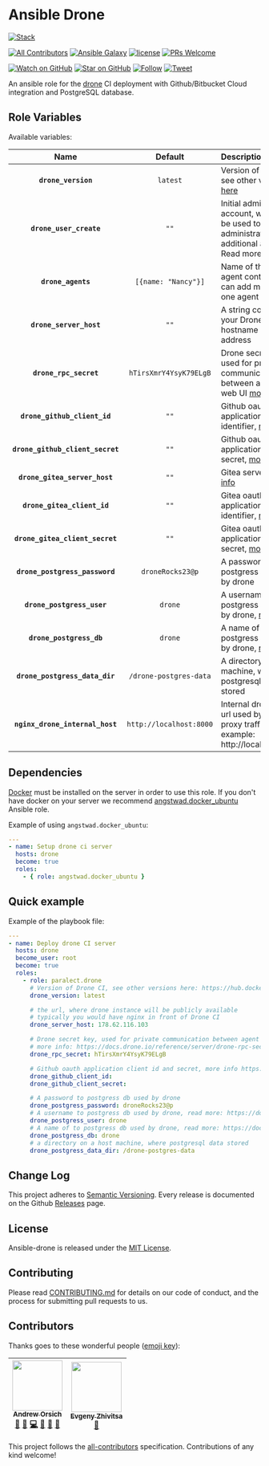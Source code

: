 # Ansible Drone

[![Stack](https://raw.githubusercontent.com/paralect/stack/master/stack-component-template/stack.png)](https://github.com/paralect/stack)

[![All Contributors](https://img.shields.io/badge/all_contributors-3-orange.svg?style=flat-square)](#contributors)
[![Ansible Galaxy](https://img.shields.io/badge/ansible--galaxy-drone-blue.svg?style=flat-square)](https://galaxy.ansible.com/paralect/drone)
[![license](https://img.shields.io/github/license/mashape/apistatus.svg?style=flat-square)](https://github.com/paralect/ansible-mongo/blob/master/LICENSE)
[![PRs Welcome](https://img.shields.io/badge/PRs-welcome-brightgreen.svg?style=flat-square)](http://makeapullrequest.com)


[![Watch on GitHub](https://img.shields.io/github/watchers/paralect/ansible-drone.svg?style=social&label=Watch)](https://github.com/paralect/ansible-drone/watchers)
[![Star on GitHub](https://img.shields.io/github/stars/paralect/ansible-drone.svg?style=social&label=Stars)](https://github.com/paralect/ansible-drone/stargazers)
[![Follow](https://img.shields.io/twitter/follow/paralect.svg?style=social&label=Follow)](https://twitter.com/paralect)
[![Tweet](https://img.shields.io/twitter/url/https/github.com/paralect/ansible-drone.svg?style=social)](https://twitter.com/intent/tweet?text=I%27m%20using%20Stack%20components%20to%20build%20my%20next%20product%20🚀.%20Check%20it%20out:%20https://github.com/paralect/ansible-drone)

An ansible role for the [drone](https://github.com/drone/drone) CI deployment with Github/Bitbucket Cloud integration and PostgreSQL database.

## Role Variables

Available variables:

|Name|Default|Description|
|:--:|:--:|:----------|
|**`drone_version`**|`latest`|Version of Drone CI, see other versions [here](https://hub.docker.com/r/drone/drone/tags)|
|**`drone_user_create`**|`""`|Initial administrative account, which can be used to grant the administrator role to additional accounts. Read more [more](https://docs.drone.io/administration/user/admins)|
|**`drone_agents`**|`[{name: "Nancy"}]`|Name of the docker agent container, you can add more than one agent|
|**`drone_server_host`**|`""`|A string containing your Drone server hostname or IP address|
|**`drone_rpc_secret`**|`hTirsXmrY4YsyK79ELgB`|Drone secret key, used for private communication between agent and web UI [more info](https://docs.drone.io/reference/server/drone-rpc-secret)|
|**`drone_github_client_id`**|`""`|Github oauth application client identifier, [more info](https://docs.drone.io/installation/github/single-machine)|
|**`drone_github_client_secret`**|`""`|Github oauth application client secret, [more info](https://docs.drone.io/installation/github/single-machine)|
|**`drone_gitea_server_host`**|`""`|Gitea server, [more info](https://docs.drone.io/installation/providers/gitea)|
|**`drone_gitea_client_id`**|`""`|Gitea oauth application client identifier, [more info](https://docs.drone.io/installation/providers/gitea)|
|**`drone_gitea_client_secret`**|`""`|Gitea oauth application client secret, [more info](https://docs.drone.io/installation/providers/gitea)|
|**`drone_postgress_password`**|`droneRocks23@p`|A password to postgress db used by drone|
|**`drone_postgress_user`**|`drone`|A username to postgress db used by drone, [read more](https://docs.drone.io/administration/server/database)|
|**`drone_postgress_db`**|`drone`|A name of to postgress db used by drone, [read more](https://docs.drone.io/administration/server/database)|
|**`drone_postgress_data_dir`**|`/drone-postgres-data`|A directory on a host machine, where postgresql data stored|
|**`nginx_drone_internal_host`**|`http://localhost:8000`|Internal drone ui http url used by nginx to proxy traffic. For example: http://localhost:8000|

## Dependencies

[Docker](https://www.docker.com/) must be installed on the server in order to use this role. If you don't have docker on your server we recommend [angstwad.docker_ubuntu](https://github.com/angstwad/docker.ubuntu) Ansible role.

Example of using `angstwad.docker_ubuntu`:
```yml
---
- name: Setup drone ci server
  hosts: drone
  become: true
  roles:
    - { role: angstwad.docker_ubuntu }
```

## Quick example

Example of the playbook file:

```yml
---
- name: Deploy drone CI server
  hosts: drone
  become_user: root
  become: true
  roles:
    - role: paralect.drone
      # Version of Drone CI, see other versions here: https://hub.docker.com/r/drone/drone/tags/
      drone_version: latest

      # the url, where drone instance will be publicly available
      # typically you would have nginx in front of Drone CI
      drone_server_host: 178.62.116.103

      # Drone secret key, used for private communication between agent and web UI
      # more info: https://docs.drone.io/reference/server/drone-rpc-secret/
      drone_rpc_secret: hTirsXmrY4YsyK79ELgB

      # Github oauth application client id and secret, more info https://docs.drone.io/installation/github/single-machine/
      drone_github_client_id:
      drone_github_client_secret:

      # A password to postgress db used by drone
      drone_postgress_password: droneRocks23@p
      # A username to postgress db used by drone, read more: https://docs.drone.io/administration/server/database/
      drone_postgress_user: drone
      # A name of to postgress db used by drone, read more: https://docs.drone.io/administration/server/database/
      drone_postgress_db: drone
      # a directory on a host machine, where postgresql data stored
      drone_postgress_data_dir: /drone-postgres-data
```

## Change Log

This project adheres to [Semantic Versioning](http://semver.org/).
Every release is documented on the Github [Releases](https://github.com/paralect/node-mongo/releases) page.

## License

Ansible-drone is released under the [MIT License](https://github.com/paralect/ansible-mongo/blob/master/LICENSE).

## Contributing

Please read [CONTRIBUTING.md](https://github.com/paralect/ansible-drone/blob/master/CONTRIBUTING.md) for details on our code of conduct, and the process for submitting pull requests to us.

## Contributors

Thanks goes to these wonderful people ([emoji key](https://github.com/kentcdodds/all-contributors#emoji-key)):

<!-- ALL-CONTRIBUTORS-LIST:START - Do not remove or modify this section -->
<!-- prettier-ignore -->
| [<img src="https://avatars3.githubusercontent.com/u/681396?v=4" width="100px;"/><br /><sub><b>Andrew Orsich</b></sub>](https://github.com/anorsich)<br />[📖](https://github.com/paralect/ansible-drone/commits?author=anorsich "Documentation") [🤔](#ideas-anorsich "Ideas, Planning, & Feedback") [💻](https://github.com/paralect/ansible-drone/commits?author=anorsich "Code") [📖](https://github.com/paralect/ansible-drone/commits?author=anorsich "Documentation") [🤔](#ideas-anorsich "Ideas, Planning, & Feedback") [👀](#review-anorsich "Reviewed Pull Requests") | [<img src="https://avatars2.githubusercontent.com/u/6461311?v=4" width="100px;"/><br /><sub><b>Evgeny Zhivitsa</b></sub>](https://github.com/ezhivitsa)<br />[📖](https://github.com/paralect/ansible-drone/commits?author=ezhivitsa "Documentation") |
| :---: | :---: |
<!-- ALL-CONTRIBUTORS-LIST:END -->

This project follows the [all-contributors](https://github.com/kentcdodds/all-contributors) specification. Contributions of any kind welcome!
